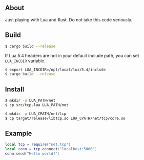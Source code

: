 ## About

Just playing with Lua and Rust. Do not take this code seriously.

## Build

```bash
$ cargo build --release
```

If Lua 5.4 headers are not in your default include path, you can set `LUA_INCDIR` variable.
```bash
$ export LUA_INCDIR=/opt/local/lua/5.4/include
$ cargo build --release
```

## Install

```sh
$ mkdir -p LUA_PATH/net
$ cp src/tcp.lua LUA_PATH/net

$ mkdir -p LUA_CPATH/net/tcp
$ cp target/release/libtcp.so LUA_CPATH/net/tcp/core.so
```

## Example

```lua
local tcp = require("net.tcp")
local conn = tcp.connect("localhost:5000")
conn:send("Hello world!")
```